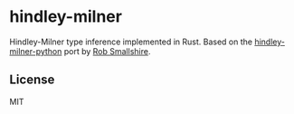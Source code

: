 # hindley-milner

Hindley-Milner type inference implemented in Rust. Based on the [hindley-milner-python](https://github.com/rob-smallshire/hindley-milner-python) port by [Rob Smallshire](https://github.com/rob-smallshire).

## License 

MIT
